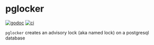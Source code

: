 # pglocker

[![godoc](https://godoc.org/github.com/willabides/pglocker?status.svg)](https://pkg.go.dev/github.com/willabides/pglocker?tab=doc)
[![ci](https://github.com/WillAbides/pglocker/workflows/ci/badge.svg?branch=master&event=push)](https://github.com/WillAbides/pglocker/actions?query=workflow%3Aci+branch%3Amaster+event%3Apush)

`pglocker` creates an advisory lock (aka named lock) on a postgresql database
